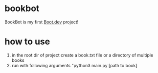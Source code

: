 # bookbot

BookBot is my first [Boot.dev](https://www.boot.dev) project!


# how to use

1. in the root dir of project create a book.txt file or a directory of multiple books
2. run with following arguments "python3 main.py [path to book]